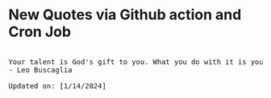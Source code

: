# New Quotes via Github action and Cron Job

<pre>
<!-- #quote -->
Your talent is God's gift to you. What you do with it is your gift back to God.
- Leo Buscaglia

Updated on: [1/14/2024]
<!-- #quoteEnd -->
</pre>
